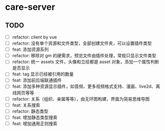 # care-server

## TODO

-   [ ] refactor: client by vue
-   [ ] refactor: 没有单个资源和文件类型，全部创建文件夹，可以设置插件类型
-   [ ] feat: 添加资源系列
-   [ ] refactor: 移除对 gm 的硬需求，预览文件由插件处理，常规只显示文件类型
-   [ ] refactor: 统一 assets 文件，头像和立绘都是 asset 对象，添加一个属性判断是否显示
-   [ ] feat: tag 显示已经被引用的数量
-   [ ] feat: 添加前后端联通插件
-   [ ] feat: 添加多种资源显示插件，如音频、更多视频格式支持、漫画、live2d、离线网页等等
-   [ ] refactor: 关系（组织、亲属等等），由无环图构建，界面为简易思维导图
-   [ ] feat: 关系搜索
-   [ ] refactor: 静态类型
-   [ ] feat: 增加静态类型搜索
-   [ ] feat: 增加通用正则搜索
